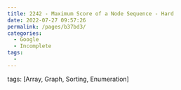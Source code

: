 ```yaml
---
title: 2242 - Maximum Score of a Node Sequence - Hard
date: 2022-07-27 09:57:26
permalink: /pages/b37bd3/
categories:
  - Google
  - Incomplete
tags:
  - 
---
```

tags: [Array, Graph, Sorting, Enumeration]